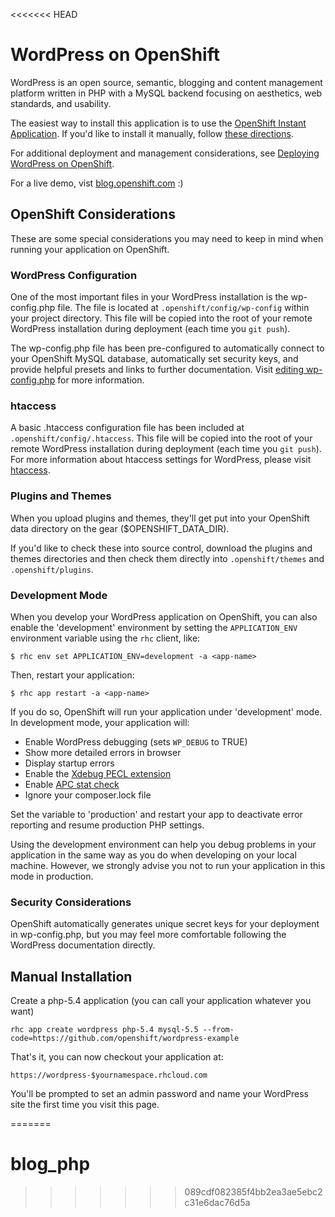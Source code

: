 <<<<<<< HEAD
# WordPress on OpenShift #

WordPress is an open source, semantic, blogging and content management 
platform written in PHP with a MySQL backend focusing on aesthetics, web 
standards, and usability.

The easiest way to install this application is to use the [OpenShift
Instant Application][template]. If you'd like to install it
manually, follow [these directions](#manual-installation).

For additional deployment and management considerations, see [Deploying WordPress 
on OpenShift](https://developers.openshift.com/en/php-wordpress.html).

For a live demo, vist [blog.openshift.com](https://blog.openshift.com/) :)

## OpenShift Considerations ##
These are some special considerations you may need to keep in mind when
running your application on OpenShift.

### WordPress Configuration ###
One of the most important files in your WordPress installation is the wp-config.php 
file. The file is located at `.openshift/config/wp-config` within your project 
directory. This file will be copied into the root of your remote WordPress installation
during deployment (each time you `git push`).

The wp-config.php file has been pre-configured to automatically connect to your OpenShift 
MySQL database, automatically set security keys, and provide helpful presets and links 
to further documentation. Visit [editing wp-config.php](https://codex.wordpress.org/Editing_wp-config.php)
for more information.

### htaccess ###
A basic .htaccess configuration file has been included at `.openshift/config/.htaccess`.
This file will be copied into the root of your remote WordPress installation during 
deployment (each time you `git push`). For more information about htaccess settings 
for WordPress, please visit [htaccess](https://codex.wordpress.org/htaccess).

### Plugins and Themes ###
When you upload plugins and themes, they'll get put into your OpenShift 
data directory on the gear ($OPENSHIFT_DATA_DIR).

If you'd like to check these into source control, download the plugins 
and themes directories and then check them directly into 
`.openshift/themes` and `.openshift/plugins`.

### Development Mode ###
When you develop your WordPress application on OpenShift, you can also enable 
the 'development' environment by setting the `APPLICATION_ENV` environment 
variable using the `rhc` client, like:

```
$ rhc env set APPLICATION_ENV=development -a <app-name>
```

Then, restart your application:

```
$ rhc app restart -a <app-name>
```

If you do so, OpenShift will run your application under 'development' mode.
In development mode, your application will:

* Enable WordPress debugging (sets `WP_DEBUG` to TRUE)
* Show more detailed errors in browser
* Display startup errors
* Enable the [Xdebug PECL extension](http://xdebug.org/)
* Enable [APC stat check](http://php.net/manual/en/apc.configuration.php#ini.apc.stat)
* Ignore your composer.lock file

Set the variable to 'production' and restart your app to deactivate error reporting 
and resume production PHP settings.

Using the development environment can help you debug problems in your application
in the same way as you do when developing on your local machine. However, we 
strongly advise you not to run your application in this mode in production.

### Security Considerations ###
OpenShift automatically generates unique secret keys for your deployment 
in wp-config.php, but you may feel more comfortable following the WordPress 
documentation directly.

## Manual Installation ##

Create a php-5.4 application (you can call your application whatever you want)

    rhc app create wordpress php-5.4 mysql-5.5 --from-code=https://github.com/openshift/wordpress-example

That's it, you can now checkout your application at:

    https://wordpress-$yournamespace.rhcloud.com

You'll be prompted to set an admin password and name your WordPress site the first time you visit this
page.

[template]: https://hub.openshift.com/quickstarts/1-wordpress-4
=======
# blog_php
>>>>>>> 089cdf082385f4bb2ea3ae5ebc2c31e6dac76d5a
